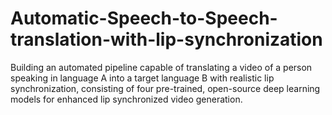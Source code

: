 # Automatic-Speech-to-Speech-translation-with-lip-synchronization
 Building an automated pipeline capable of translating a video of a person speaking in language A into a target language B with realistic lip synchronization, consisting of four pre-trained, open-source deep learning models  for enhanced lip synchronized video generation.
